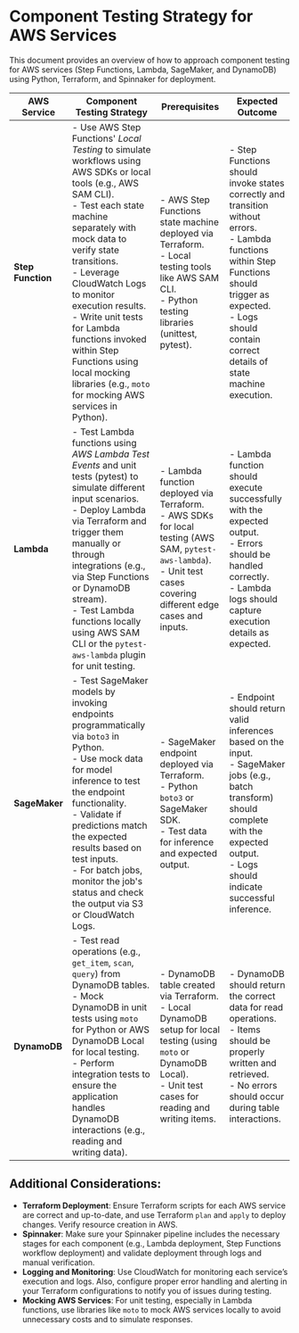 # Component Testing Strategy for AWS Services

This document provides an overview of how to approach component testing for AWS services (Step Functions, Lambda, SageMaker, and DynamoDB) using Python, Terraform, and Spinnaker for deployment.

| **AWS Service**   | **Component Testing Strategy** | **Prerequisites** | **Expected Outcome** |
|-------------------|-------------------------------|-------------------|----------------------|
| **Step Function** | - Use AWS Step Functions' *Local Testing* to simulate workflows using AWS SDKs or local tools (e.g., AWS SAM CLI).<br>- Test each state machine separately with mock data to verify state transitions.<br>- Leverage CloudWatch Logs to monitor execution results.<br>- Write unit tests for Lambda functions invoked within Step Functions using local mocking libraries (e.g., `moto` for mocking AWS services in Python). | - AWS Step Functions state machine deployed via Terraform.<br>- Local testing tools like AWS SAM CLI.<br>- Python testing libraries (unittest, pytest). | - Step Functions should invoke states correctly and transition without errors.<br>- Lambda functions within Step Functions should trigger as expected.<br>- Logs should contain correct details of state machine execution. |
| **Lambda**        | - Test Lambda functions using *AWS Lambda Test Events* and unit tests (pytest) to simulate different input scenarios.<br>- Deploy Lambda via Terraform and trigger them manually or through integrations (e.g., via Step Functions or DynamoDB stream).<br>- Test Lambda functions locally using AWS SAM CLI or the `pytest-aws-lambda` plugin for unit testing. | - Lambda function deployed via Terraform.<br>- AWS SDKs for local testing (AWS SAM, `pytest-aws-lambda`).<br>- Unit test cases covering different edge cases and inputs. | - Lambda function should execute successfully with the expected output.<br>- Errors should be handled correctly.<br>- Lambda logs should capture execution details as expected. |
| **SageMaker**     | - Test SageMaker models by invoking endpoints programmatically via `boto3` in Python.<br>- Use mock data for model inference to test the endpoint functionality.<br>- Validate if predictions match the expected results based on test inputs.<br>- For batch jobs, monitor the job's status and check the output via S3 or CloudWatch Logs. | - SageMaker endpoint deployed via Terraform.<br>- Python `boto3` or SageMaker SDK.<br>- Test data for inference and expected output. | - Endpoint should return valid inferences based on the input.<br>- SageMaker jobs (e.g., batch transform) should complete with the expected output.<br>- Logs should indicate successful inference. |
| **DynamoDB**      | - Test read operations (e.g., `get_item`, `scan`, `query`) from DynamoDB tables.<br>- Mock DynamoDB in unit tests using `moto` for Python or AWS DynamoDB Local for local testing.<br>- Perform integration tests to ensure the application handles DynamoDB interactions (e.g., reading and writing data). | - DynamoDB table created via Terraform.<br>- Local DynamoDB setup for local testing (using `moto` or DynamoDB Local).<br>- Unit test cases for reading and writing items. | - DynamoDB should return the correct data for read operations.<br>- Items should be properly written and retrieved.<br>- No errors should occur during table interactions. |

## Additional Considerations:
- **Terraform Deployment**: Ensure Terraform scripts for each AWS service are correct and up-to-date, and use Terraform `plan` and `apply` to deploy changes. Verify resource creation in AWS.
- **Spinnaker**: Make sure your Spinnaker pipeline includes the necessary stages for each component (e.g., Lambda deployment, Step Functions workflow deployment) and validate deployment through logs and manual verification.
- **Logging and Monitoring**: Use CloudWatch for monitoring each service’s execution and logs. Also, configure proper error handling and alerting in your Terraform configurations to notify you of issues during testing.
- **Mocking AWS Services**: For unit testing, especially in Lambda functions, use libraries like `moto` to mock AWS services locally to avoid unnecessary costs and to simulate responses.
